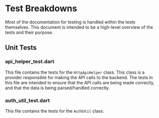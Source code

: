 # Test Breakdowns
Most of the documentation for testing is handled within the tests themselves. This document is intended to be a high-level overview of the tests and their purpose.
## Unit Tests
### api_helper_test.dart
This file contains the tests for the `HttpApiHelper` class. 
This class is a provider responsible for making the API calls to the backend. 
The tests in this file are intended to ensure that the API calls are being made correctly, and that the data is being parsed/handled correctly.
### auth_util_test.dart
This file contains the tests for the `AuthUtil` class.